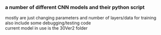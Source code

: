 ### a number of different CNN models and their python script

mostly are just changing parameters and number of layers/data for training \
also include some debugging/testing code \
current model in use is the 30Ver2 folder